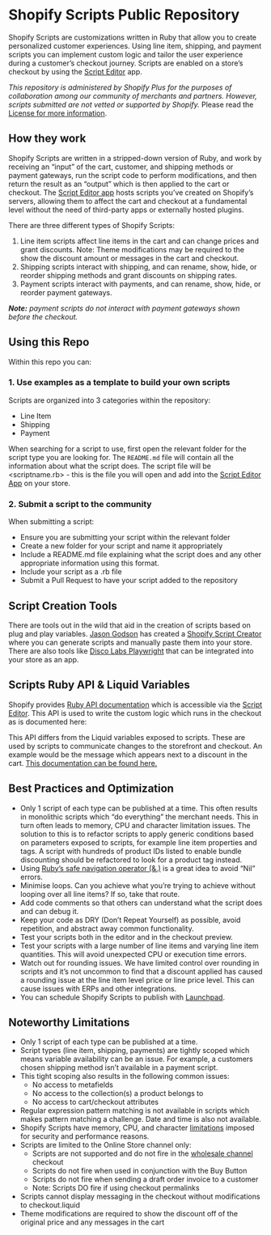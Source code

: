 # Shopify Scripts Public Repository

Shopify Scripts are customizations written in Ruby that allow you to create personalized customer experiences. Using line item, shipping, and payment scripts you can implement custom logic and tailor the user experience during a customer’s checkout journey. Scripts are enabled on a store’s checkout by using the [Script Editor](https://help.shopify.com/manual/apps/apps-by-shopify/script-editor) app.

_This repository is administered by Shopify Plus for the purposes of collaboration among our community of merchants and partners. However, scripts submitted are not vetted or supported by Shopify._ Please read the [License for more information](https://github.com/Shopify/shopify-scripts/blob/master/LICENSE.md).

## How they work
Shopify Scripts are written in a stripped-down version of Ruby, and work by receiving an “input” of the cart, customer, and shipping methods or payment gateways, run the script code to perform modifications, and then return the result as an “output” which is then applied to the cart or checkout. The [Script Editor app](https://help.shopify.com/manual/apps/apps-by-shopify/script-editor) hosts scripts you’ve created on Shopify’s servers, allowing them to affect the cart and checkout at a fundamental level without the need of third-party apps or externally hosted plugins.

There are three different types of Shopify Scripts:

1. Line item scripts affect line items in the cart and can change prices and grant discounts. Note: Theme modifications may be required to the show the discount amount or messages in the cart and checkout.
2. Shipping scripts interact with shipping, and can rename, show, hide, or reorder shipping methods and grant discounts on shipping rates.
3. Payment scripts interact with payments, and can rename, show, hide, or reorder payment gateways.

_**Note:** payment scripts do not interact with payment gateways shown before the checkout._

## Using this Repo
Within this repo you can:

### 1. Use examples as a template to build your own scripts
Scripts are organized into 3 categories within the repository:
- Line Item
- Shipping
- Payment

When searching for a script to use, first open the relevant folder for the script type you are looking for. The `README.md` file will contain all the information about what the script does. The script file will be <scriptname.rb> - this is the file you will open and add into the [Script Editor App](https://help.shopify.com/manual/apps/apps-by-shopify/script-editor) on your store.

### 2. Submit a script to the community
When submitting a script:
- Ensure you are submitting your script within the relevant folder
- Create a new folder for your script and name it appropriately
- Include a README.md file explaining what the script does and any other appropriate information using this format.
- Include your script as a <scriptname>.rb file
- Submit a Pull Request to have your script added to the repository

## Script Creation Tools
There are tools out in the wild that aid in the creation of scripts based on plug and play variables. [Jason Godson](https://github.com/jgodson) has created a [Shopify Script Creator](https://jgodson.github.io/shopify-script-creator/) where you can generate scripts and manually paste them into your store. There are also tools like [Disco Labs Playwright](https://playwright.discolabs.com/) that can be integrated into your store as an app.

## Scripts Ruby API & Liquid Variables
Shopify provides [Ruby API documentation](https://help.shopify.com/api/tutorials/shopify-scripts) which is accessible via the [Script Editor](https://help.shopify.com/manual/apps/apps-by-shopify/script-editor). This API is used to write the custom logic which runs in the checkout as is documented here: 

This API differs from the Liquid variables exposed to scripts. These are used by scripts to communicate changes to the storefront and checkout. An example would be the message which appears next to a discount in the cart. [This documentation can be found here.](https://help.shopify.com/manual/apps/apps-by-shopify/script-editor/liquid)

## Best Practices and Optimization
- Only 1 script of each type can be published at a time. This often results in monolithic scripts which “do everything” the merchant needs. This in turn often leads to memory, CPU and character limitation issues. The solution to this is to refactor scripts to apply generic conditions based on parameters exposed to scripts, for example line item properties and tags. A script with hundreds of product IDs listed to enable bundle discounting should be refactored to look for a product tag instead.
- Using [Ruby’s safe navigation operator (&.)](http://mitrev.net/ruby/2015/11/13/the-operator-in-ruby/) is a great idea to avoid “Nil” errors. 
- Minimise loops. Can you achieve what you’re trying to achieve without looping over all line items? If so, take that route.
- Add code comments so that others can understand what the script does and can debug it. 
- Keep your code as DRY (Don’t Repeat Yourself) as possible, avoid repetition, and abstract away common functionality.
- Test your scripts both in the editor and in the checkout preview.
- Test your scripts with a large number of line items and varying line item quantities. This will avoid unexpected CPU or execution time errors.
- Watch out for rounding issues. We have limited control over rounding in scripts and it’s not uncommon to find that a discount applied has caused a rounding issue at the line item level price or line price level. This can cause issues with ERPs and other integrations.
- You can schedule Shopify Scripts to publish with [Launchpad](https://apps.shopify.com/launchpad).

## Noteworthy Limitations
- Only 1 script of each type can be published at a time. 
- Script types (line item, shipping, payments) are tightly scoped which means variable availability can be an issue. For example, a customers chosen shipping method isn’t available in a payment script.
- This tight scoping also results in the following common issues:  
   - No access to metafields  
   - No access to the collection(s) a product belongs to  
   - No access to cart/checkout attributes
- Regular expression pattern matching is not available in scripts which makes pattern matching a challenge. Date and time is also not available.
- Shopify Scripts have memory, CPU, and character [limitations](https://help.shopify.com/manual/apps/apps-by-shopify/script-editor/limitations) imposed for security and performance reasons. 
- Scripts are limited to the Online Store channel only:  
   - Scripts are not supported and do not fire in the [wholesale channel](https://help.shopify.com/manual/sell-online/wholesale) checkout  
   - Scripts do not fire when used in conjunction with the Buy Button  
   - Scripts do not fire when sending a draft order invoice to a customer  
   - Note: Scripts DO fire if using checkout permalinks
- Scripts cannot display messaging in the checkout without modifications to checkout.liquid
- Theme modifications are required to show the discount off of the original price and any messages in the cart
